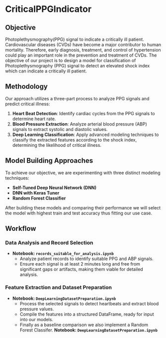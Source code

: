 # CriticalPPGIndicator

## Objective
Photoplethysmography(PPG) signal to indicate a critically ill patient. Cardiovascular diseases (CVDs) have become a major contributor to human mortality. Therefore, early diagnosis, treatment, and control of hypertension could play an important role in the prevention and treatment of CVDs. The objective of our project is to design a model for classification of Photoplethysmography (PPG) signal to detect an elevated shock index which can indicate a critically ill patient. 

## Methodology
Our approach utilizes a three-part process to analyze PPG signals and predict critical illness:

1. **Heart Beat Detection**: Identify cardiac cycles from the PPG signals to determine heart rate.
2. **Blood Pressure Extraction**: Analyze arterial blood pressure (ABP) signals to extract systolic and diastolic values.
3. **Deep Learning Classification**: Apply advanced modeling techniques to classify the extracted features according to the shock index, determining the likelihood of critical illness.

## Model Building Approaches
To achieve our objective, we are experimenting with three distinct modeling techniques:
- **Self-Tuned Deep Neural Network (DNN)**
- **DNN with Keras Tuner**
- **Random Forest Classifier**

After building these models and comparing their performance we will select the model with highest train and test accuracy thus fitting our use case.

## Workflow

### Data Analysis and Record Selection
- **Notebook: `records_suitable_for_analysis.ipynb`**
  - Analyze patient records to identify suitable PPG and ABP signals.
  - Ensure each signal is at least 2 minutes long and free from significant gaps or artifacts, making them viable for detailed analysis.

### Feature Extraction and Dataset Preparation
- **Notebook: `DeepLearningDatasetPreparation.ipynb`**
  - Process the selected signals to detect heartbeats and extract blood pressure values.
  - Compile the features into a structured DataFrame, ready for input into our models.
  - Finally as a baseline comparison we also implement a Random Forest Classifer. **Notebook: `DeepLearningDatasetPreparation.ipynb`**
